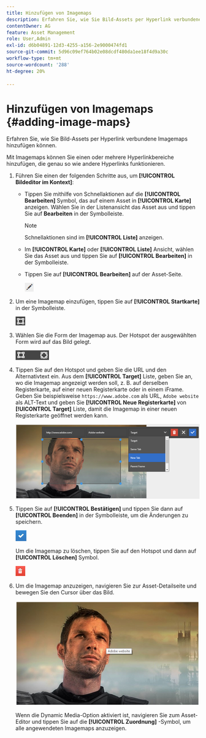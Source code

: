 ```yaml
---
title: Hinzufügen von Imagemaps
description: Erfahren Sie, wie Sie Bild-Assets per Hyperlink verbundene Imagemaps hinzufügen können.
contentOwner: AG
feature: Asset Management
role: User,Admin
exl-id: d6b04891-12d3-4255-a156-2e9000474fd1
source-git-commit: 5d96c09ef764b02e08dcdf480da1ee18f4d9a30c
workflow-type: tm+mt
source-wordcount: '288'
ht-degree: 20%

---
```


# Hinzufügen von Imagemaps {#adding-image-maps}

Erfahren Sie, wie Sie Bild-Assets per Hyperlink verbundene Imagemaps hinzufügen können.

Mit Imagemaps können Sie einen oder mehrere Hyperlinkbereiche hinzufügen, die genau so wie andere Hyperlinks funktionieren.

1. Führen Sie einen der folgenden Schritte aus, um **[!UICONTROL Bildeditor im Kontext]**:

   * Tippen Sie mithilfe von Schnellaktionen auf die **[!UICONTROL Bearbeiten]** Symbol, das auf einem Asset in **[!UICONTROL Karte]** anzeigen. Wählen Sie in der Listenansicht das Asset aus und tippen Sie auf **Bearbeiten** in der Symbolleiste.

      >[!NOTE]
      >
      >Schnellaktionen sind im **[!UICONTROL Liste]** anzeigen.

   * Im **[!UICONTROL Karte]** oder **[!UICONTROL Liste]** Ansicht, wählen Sie das Asset aus und tippen Sie auf **[!UICONTROL Bearbeiten]** in der Symbolleiste.
   * Tippen Sie auf **[!UICONTROL Bearbeiten]** auf der Asset-Seite.

      ![chlimage_1-420](assets/chlimage_1-420.png)

1. Um eine Imagemap einzufügen, tippen Sie auf **[!UICONTROL Startkarte]** in der Symbolleiste.

   ![chlimage_1-421](assets/chlimage_1-421.png)

1. Wählen Sie die Form der Imagemap aus. Der Hotspot der ausgewählten Form wird auf das Bild gelegt.

   ![chlimage_1-422](assets/chlimage_1-422.png)

1. Tippen Sie auf den Hotspot und geben Sie die URL und den Alternativtext ein. Aus dem **[!UICONTROL Target]** Liste, geben Sie an, wo die Imagemap angezeigt werden soll, z. B. auf derselben Registerkarte, auf einer neuen Registerkarte oder in einem iFrame. Geben Sie beispielsweise `https://www.adobe.com` als URL, `Adobe website` als ALT-Text und geben Sie **[!UICONTROL Neue Registerkarte]** von **[!UICONTROL Target]** Liste, damit die Imagemap in einer neuen Registerkarte geöffnet werden kann.

   ![chlimage_1-423](assets/chlimage_1-423.png)

1. Tippen Sie auf **[!UICONTROL Bestätigen]** und tippen Sie dann auf **[!UICONTROL Beenden]** in der Symbolleiste, um die Änderungen zu speichern.

   ![chlimage_1-424](assets/chlimage_1-424.png)

   Um die Imagemap zu löschen, tippen Sie auf den Hotspot und dann auf **[!UICONTROL Löschen]** Symbol.

   ![chlimage_1-425](assets/chlimage_1-425.png)

1. Um die Imagemap anzuzeigen, navigieren Sie zur Asset-Detailseite und bewegen Sie den Cursor über das Bild.

   ![chlimage_1-426](assets/chlimage_1-426.png)

   Wenn die Dynamic Media-Option aktiviert ist, navigieren Sie zum Asset-Editor und tippen Sie auf die **[!UICONTROL Zuordnung]** -Symbol, um alle angewendeten Imagemaps anzuzeigen.
